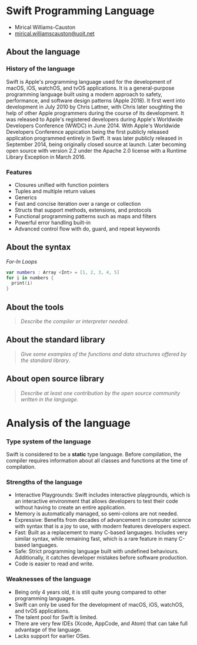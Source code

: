 # Swift Programming Language

- Mirical Williams-Causton
- mirical.williamscauston@uoit.net

## About the language

### History of the language
Swift is Apple's programming language used for the development of macOS, iOS, watchOS, and tvOS applications. It is a general-purpose programming language built using a modern approach to safety, performance, and software design patterns (Apple 2018). It first went into development in July 2010 by Chris Lattner, with Chris later soughting the help of other Apple programmers during the course of its development. It was released to Apple's registered developers during Apple's Worldwide Developers Conference (WWDC) in June 2014. With Apple's Worldwide Developers Conference appication being the first publicly released application programmed entirely in Swift. It was later publicly released in September 2014, being originally closed source at launch. Later becoming open source with version 2.2 under the Apache 2.0 license with a Runtime Library Exception in March 2016.

### Features
- Closures unified with function pointers
- Tuples and multiple return values
- Generics
- Fast and concise iteration over a range or collection
- Structs that support methods, extensions, and protocols
- Functional programming patterns such as maps and filters
- Powerful error handling built-in
- Advanced control flow with do, guard, and repeat keywords

## About the syntax

*For-In Loops*
```swift
var numbers : Array <Int> = [1, 2, 3, 4, 5]
for i in numbers {
  print(i)
}
```

## About the tools

> _Describe the compiler or interpreter needed_.

## About the standard library

> _Give some examples of the functions and data structures
> offered by the standard library_.

## About open source library

> _Describe at least one contribution by the open source
community written in the language._

# Analysis of the language

### Type system of the language
Swift is considered to be a **static** type language. Before compilation, the compiler requires information about all classes and functions at the time of compilation.

### Strengths of the language
- Interactive Playgrounds: Swift includes interactive playgrounds, which is an interactive environment that allows developers to test their code without having to create an entire application.
- Memory is automatically managed, so semi-colons are not needed.
- Expressive: Benefits from decades of advancement in computer science with syntax that is a joy to use, with modern features developers expect.
- Fast: Built as a replacement to many C-based languages. Includes very similar syntax, while remaining fast, which is a rare feature in many C-based languages.
- Safe: Strict programming language built with undefined behaviours. Additionally, it catches developer mistakes before software production.
- Code is easier to read and write.

### Weaknesses of the language
- Being only 4 years old, it is still quite young compared to other programming languages.
- Swift can only be used for the development of macOS, iOS, watchOS, and tvOS applications.
- The talent pool for Swift is limited.
- There are very few IDEs (Xcode, AppCode, and Atom) that can take full advantage of the language.
- Lacks support for earlier OSes.
